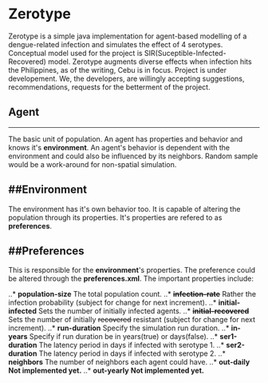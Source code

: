 Zerotype
========
Zerotype is a simple java implementation for agent-based modelling of a dengue-related infection and simulates the effect of 4 serotypes. Conceptual model used for the project is SIR(Suceptible-Infected-Recovered) model. Zerotype augments diverse effects when infection hits the Philippines, as of the writing, Cebu is in focus. Project is under developement. We, the developers, are willingly accepting suggestions, recommendations, requests for the betterment of the project.

## Agent
--------
The basic unit of population. An agent has properties and behavior and knows it's **environment**. An agent's behavior is dependent with the environment and could also be influenced by its neighbors. Random sample would be a work-around for non-spatial simulation.

##Environment
-------------
The environment has it's own behavior too. It is capable of altering the population through its properties. It's properties are refered to as **preferences**.

##Preferences
-------------
This is responsible for the **environment**'s properties. The preference could be altered through the __preferences.xml__. The important properties include:

..* **population-size** The total population count.
..* ~~**infection-rate**~~ Rather the infection probability (subject for change for next increment).
..* **initial-infected** Sets the number of initially infected agents.
..* ~~**initial-recovered**~~ Sets the number of initially ~~recovered~~ resistant (subject for change for next increment).
..* **run-duration** Specify the simulation run duration.
..* **in-years** Specify if run duration be in years(true) or days(false).
..* **ser1-duration** The latency period in days if infected with serotype 1.
..* **ser2-duration** The latency period in days if infected with serotype 2.
..* **neighbors** The number of neighbors each agent could have.
..* **out-daily** __Not implemented yet.__
..* **out-yearly** __Not implemented yet.__